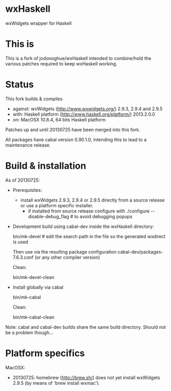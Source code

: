 wxHaskell
=========

wxWidgets wrapper for Haskell

This is
=======

This is a fork of jodonoghue/wxHaskell intended to combine/hold the various patches required to keep wxHaskell working.

Status
======

This fork builds & compiles
- against: wxWidgets (http://www.wxwidgets.org/) 2.9.3, 2.9.4 and 2.9.5
- with: Haskell platform (http://www.haskell.org/platform/) 2013.2.0.0
- on: MacOSX 10.8.4, 64 bits Haskell platform

Patches up and until 20130725 have been merged into this fork.

All packages have cabal version 0.90.1.0, intending this to lead to a maintenance release.

Build & installation
====================

As of 20130725:
- Prerequisites:
  - install wxWidgets 2.9.3, 2.9.4 or 2.9.5 directly from a source release or use a platform specific installer.
    - if installed from source release configure with
        ./configure --disable-debug_flag	# to avoid debugging popups

- Development build using cabal-dev inside the wxHaskell directory:

    bin/mk-devel	# edit the search path in the file so the generated wxdirect is used

  Then use via the resulting package configuration cabal-dev/packages-7.6.3.conf (or any other compiler version)
  
  Clean:
  
    bin/mk-devel-clean

- Install globally via cabal

    bin/mk-cabal

  Clean:
  
    bin/mk-cabal-clean

Note: cabal and cabal-dev builds share the same build directory. Should not be a problem though...


Platform specifics
==================

MacOSX:
- 20130725: homebrew (http://brew.sh/) does not yet install wxWidgets 2.9.5 (by means of 'brew install wxmac').
